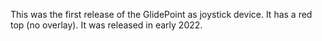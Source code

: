 This was the first release of the GlidePoint as joystick device. It has a red top (no overlay). It was released in early 2022.
